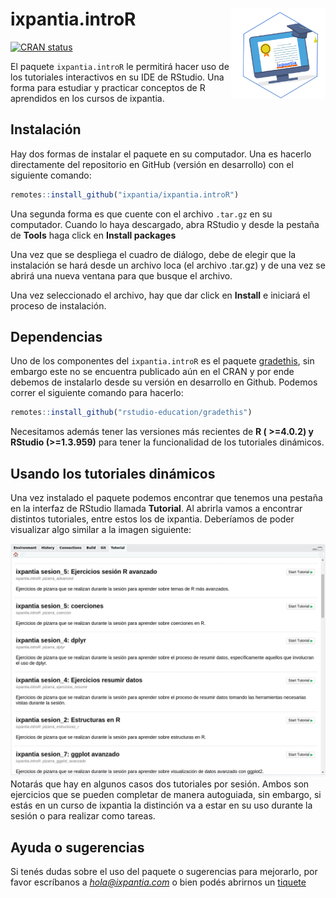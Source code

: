 
<!-- README.md is generated from README.Rmd. Please edit that file -->

# ixpantia.introR <a href="url"><img src="man/figures/ixpantia_cursos.png" align="right" width="30%"></a>

<!-- badges: start -->

[![CRAN
status](https://www.r-pkg.org/badges/version/ixpantia.introR)](https://cran.r-project.org/package=ixpantia.introR)
<!-- badges: end -->

El paquete `ixpantia.introR` le permitirá hacer uso de los tutoriales
interactivos en su IDE de RStudio. Una forma para estudiar y practicar
conceptos de R aprendidos en los cursos de ixpantia.

## Instalación

Hay dos formas de instalar el paquete en su computador. Una es hacerlo
directamente del repositorio en GitHub (versión en desarrollo) con el
siguiente comando:

``` r
remotes::install_github("ixpantia/ixpantia.introR")
```

Una segunda forma es que cuente con el archivo `.tar.gz` en su
computador. Cuando lo haya descargado, abra RStudio y desde la pestaña
de **Tools** haga click en **Install packages**

Una vez que se despliega el cuadro de diálogo, debe de elegir que la
instalación se hará desde un archivo loca (el archivo .tar.gz) y de una
vez se abrirá una nueva ventana para que busque el archivo.

Una vez seleccionado el archivo, hay que dar click en **Install** e
iniciará el proceso de instalación.

## Dependencias

Uno de los componentes del `ixpantia.introR` es el paquete
[gradethis](https://github.com/rstudio-education/gradethis), sin embargo
este no se encuentra publicado aún en el CRAN y por ende debemos de
instalarlo desde su versión en desarrollo en Github. Podemos correr el
siguiente comando para hacerlo:

``` r
remotes::install_github("rstudio-education/gradethis")
```

Necesitamos además tener las versiones más recientes de **R ( \>=4.0.2)
y RStudio (\>=1.3.959)** para tener la funcionalidad de los tutoriales
dinámicos.

## Usando los tutoriales dinámicos

Una vez instalado el paquete podemos encontrar que tenemos una pestaña
en la interfaz de RStudio llamada **Tutorial**. Al abrirla vamos a
encontrar distintos tutoriales, entre estos los de ixpantia. Deberíamos
de poder visualizar algo similar a la imagen siguiente:

![](man/figures/tutoriales_ixpantia.png) Notarás que hay en algunos
casos dos tutoriales por sesión. Ambos son ejercicios que se pueden
completar de manera autoguiada, sin embargo, si estás en un curso de
ixpantia la distinción va a estar en su uso durante la sesión o para
realizar como tareas.

## Ayuda o sugerencias

Si tenés dudas sobre el uso del paquete o sugerencias para mejorarlo,
por favor escríbanos a *<hola@ixpantia.com>* o bien podés abrirnos un
[tiquete](https://github.com/ixpantia/ixpantia.introR/issues)
